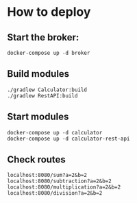 # How to deploy 
## Start the broker:
    docker-compose up -d broker
## Build modules
    ./gradlew Calculator:build
    ./gradlew RestAPI:build
## Start modules
    docker-compose up -d calculator
    docker-compose up -d calculator-rest-api
## Check routes
    localhost:8080/sum?a=2&b=2
    localhost:8080/subtraction?a=2&b=2
    localhost:8080/multiplication?a=2&b=2
    localhost:8080/division?a=2&b=2
